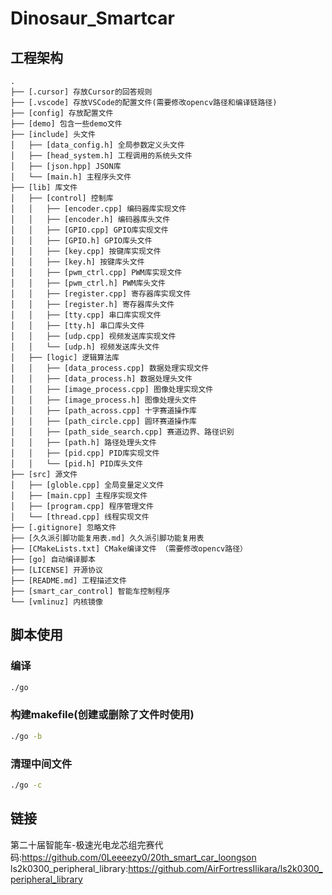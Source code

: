 # Dinosaur_Smartcar


## 工程架构
```
.
├── [.cursor] 存放Cursor的回答规则
├── [.vscode] 存放VSCode的配置文件(需要修改opencv路径和编译链路径)
├── [config] 存放配置文件
├── [demo] 包含一些demo文件
├── [include] 头文件
│   ├── [data_config.h] 全局参数定义头文件
│   ├── [head_system.h] 工程调用的系统头文件
│   ├── [json.hpp] JSON库
│   └── [main.h] 主程序头文件
├── [lib] 库文件
│   ├── [control] 控制库
│   │   ├── [encoder.cpp] 编码器库实现文件
│   │   ├── [encoder.h] 编码器库头文件
│   │   ├── [GPIO.cpp] GPIO库实现文件
│   │   ├── [GPIO.h] GPIO库头文件
│   │   ├── [key.cpp] 按键库实现文件
│   │   ├── [key.h] 按键库头文件
│   │   ├── [pwm_ctrl.cpp] PWM库实现文件
│   │   ├── [pwm_ctrl.h] PWM库头文件 
│   │   ├── [register.cpp] 寄存器库实现文件
│   │   ├── [register.h] 寄存器库头文件 
│   │   ├── [tty.cpp] 串口库实现文件
│   │   ├── [tty.h] 串口库头文件
│   │   ├── [udp.cpp] 视频发送库实现文件
│   │   └── [udp.h] 视频发送库头文件
│   ├── [logic] 逻辑算法库
│   │   ├── [data_process.cpp] 数据处理实现文件
│   │   ├── [data_process.h] 数据处理头文件
│   │   ├── [image_process.cpp] 图像处理实现文件
│   │   ├── [image_process.h] 图像处理头文件
│   │   ├── [path_across.cpp] 十字赛道操作库
│   │   ├── [path_circle.cpp] 圆环赛道操作库
│   │   ├── [path_side_search.cpp] 赛道边界、路径识别
│   │   ├── [path.h] 路径处理头文件
│   │   ├── [pid.cpp] PID库实现文件
│   │   └── [pid.h] PID库头文件
├── [src] 源文件
│   ├── [globle.cpp] 全局变量定义文件
│   ├── [main.cpp] 主程序实现文件
│   ├── [program.cpp] 程序管理文件
│   └── [thread.cpp] 线程实现文件
├── [.gitignore] 忽略文件
├── [久久派引脚功能复用表.md] 久久派引脚功能复用表
├── [CMakeLists.txt] CMake编译文件 （需要修改opencv路径）
├── [go] 自动编译脚本
├── [LICENSE] 开源协议
├── [README.md] 工程描述文件
├── [smart_car_control] 智能车控制程序
└── [vmlinuz] 内核镜像
```

## 脚本使用
### 编译
```bash
./go
```

### 构建makefile(创建或删除了文件时使用)
```bash
./go -b
```

### 清理中间文件
```bash
./go -c
```

## 链接
 第二十届智能车-极速光电龙芯组完赛代码:https://github.com/0Leeeezy0/20th_smart_car_loongson
 ls2k0300_peripheral_library:https://github.com/AirFortressIlikara/ls2k0300_peripheral_library